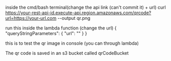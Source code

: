 
inside the cmd/bash terminal(change the api link (can't commit it) + url)
curl https://your-rest-api-id.execute-api.region.amazonaws.com/qrcode?url=https://your-url.com --output qr.png



run this inside the lambda function (change the url)
{
  "queryStringParameters": {
    "url": ""
  }
}

this is to test the qr image in console (you can through lambda)

The qr code is saved in an s3 bucket called qrCodeBucket